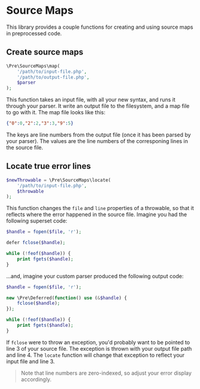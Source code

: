 # Source Maps

This library provides a couple functions for creating and using source maps in preprocessed code.

## Create source maps

```php
\Pre\SourceMaps\map(
    '/path/to/input-file.php',
    '/path/to/output-file.php',
    $parser
);
```

This function takes an input file, with all your new syntax, and runs it through your parser. It write an output file to the filesystem, and a map file to go with it. The map file looks like this:

```json
{"0":0,"2":2,"3":3,"9":5}
```

The keys are line numbers from the output file (once it has been parsed by your parser). The values are the line numbers of the corresponing lines in the source file.

## Locate true error lines

```php
$newThrowable = \Pre\SourceMaps\locate(
    '/path/to/input-file.php',
    $throwable
);
```

This function changes the `file` and `line` properties of a throwable, so that it reflects where the error happened in the source file. Imagine you had the following superset code:

```php
$handle = fopen($file, 'r');

defer fclose($handle);

while (!feof($handle)) {
    print fgets($handle);
}
```

...and, imagine your custom parser produced the following output code:

```php
$handle = fopen($file, 'r');

new \Pre\Deferred(function() use (&$handle) {
    fclose($handle);
});

while (!feof($handle)) {
    print fgets($handle);
}
```

If `fclose` were to throw an exception, you'd probably want to be pointed to line 3 of your source file. The exception is thrown with your output file path and line 4. The `locate` function will change that exception to reflect your input file and line 3.

> Note that line numbers are zero-indexed, so adjust your error display accordingly.
